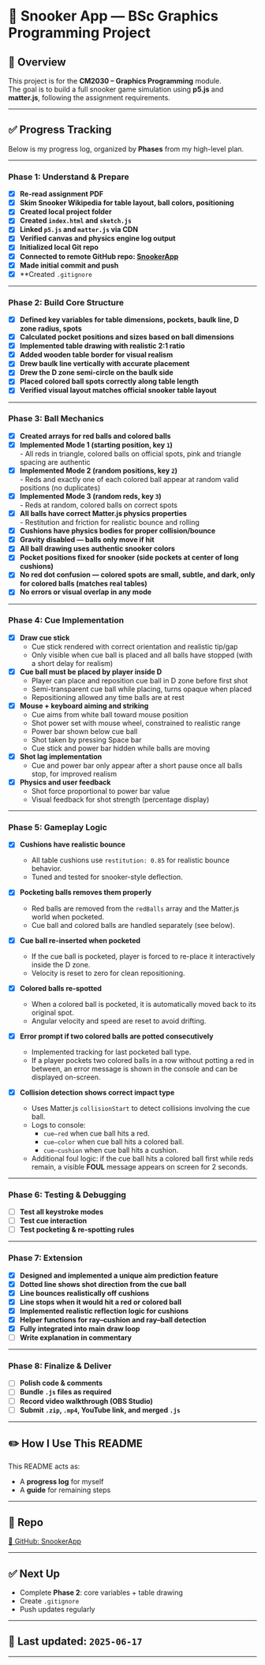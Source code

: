# 🎱 Snooker App — BSc Graphics Programming Project

## 📌 Overview

This project is for the **CM2030 – Graphics Programming** module.  
The goal is to build a full snooker game simulation using **p5.js** and **matter.js**, following the assignment requirements.

---

## ✅ **Progress Tracking**

Below is my progress log, organized by **Phases** from my high-level plan.

---

### **Phase 1: Understand & Prepare**

- [x] **Re-read assignment PDF**
- [x] **Skim Snooker Wikipedia for table layout, ball colors, positioning**
- [x] **Created local project folder**
- [x] **Created `index.html` and `sketch.js`**
- [x] **Linked `p5.js` and `matter.js` via CDN**
- [x] **Verified canvas and physics engine log output**
- [x] **Initialized local Git repo**
- [x] **Connected to remote GitHub repo: [SnookerApp](https://github.com/piotrjasinski86/SnookerApp)**
- [x] **Made initial commit and push**
- [x] **Created `.gitignore` 

---

### **Phase 2: Build Core Structure**

- [x] **Defined key variables for table dimensions, pockets, baulk line, D zone radius, spots**
- [x] **Calculated pocket positions and sizes based on ball dimensions**
- [x] **Implemented table drawing with realistic 2:1 ratio**
- [x] **Added wooden table border for visual realism**
- [x] **Drew baulk line vertically with accurate placement**
- [x] **Drew the D zone semi-circle on the baulk side**
- [x] **Placed colored ball spots correctly along table length**
- [x] **Verified visual layout matches official snooker table layout**

---

### **Phase 3: Ball Mechanics**

- [x] **Created arrays for red balls and colored balls**
- [x] **Implemented Mode 1 (starting position, key `1`)**  
      - All reds in triangle, colored balls on official spots, pink and triangle spacing are authentic
- [x] **Implemented Mode 2 (random positions, key `2`)**  
      - Reds and exactly one of each colored ball appear at random valid positions (no duplicates)
- [x] **Implemented Mode 3 (random reds, key `3`)**  
      - Reds at random, colored balls on correct spots
- [x] **All balls have correct Matter.js physics properties**  
      - Restitution and friction for realistic bounce and rolling
- [x] **Cushions have physics bodies for proper collision/bounce**
- [x] **Gravity disabled — balls only move if hit**
- [x] **All ball drawing uses authentic snooker colors**
- [x] **Pocket positions fixed for snooker (side pockets at center of long cushions)**
- [x] **No red dot confusion — colored spots are small, subtle, and dark, only for colored balls (matches real tables)**
- [x] **No errors or visual overlap in any mode**

---

### **Phase 4: Cue Implementation**

- [x] **Draw cue stick**
  - Cue stick rendered with correct orientation and realistic tip/gap
  - Only visible when cue ball is placed and all balls have stopped (with a short delay for realism)
- [x] **Cue ball must be placed by player inside D**
  - Player can place and reposition cue ball in D zone before first shot
  - Semi-transparent cue ball while placing, turns opaque when placed
  - Repositioning allowed any time balls are at rest
- [x] **Mouse + keyboard aiming and striking**
  - Cue aims from white ball toward mouse position
  - Shot power set with mouse wheel, constrained to realistic range
  - Power bar shown below cue ball
  - Shot taken by pressing Space bar
  - Cue stick and power bar hidden while balls are moving
- [x] **Shot lag implementation**
  - Cue and power bar only appear after a short pause once all balls stop, for improved realism
- [x] **Physics and user feedback**
  - Shot force proportional to power bar value
  - Visual feedback for shot strength (percentage display)


---

### **Phase 5: Gameplay Logic**

- [x] **Cushions have realistic bounce**
  - All table cushions use `restitution: 0.85` for realistic bounce behavior.
  - Tuned and tested for snooker-style deflection.

- [x] **Pocketing balls removes them properly**
  - Red balls are removed from the `redBalls` array and the Matter.js world when pocketed.
  - Cue ball and colored balls are handled separately (see below).

- [x] **Cue ball re-inserted when pocketed**
  - If the cue ball is pocketed, player is forced to re-place it interactively inside the D zone.
  - Velocity is reset to zero for clean repositioning.

- [x] **Colored balls re-spotted**
  - When a colored ball is pocketed, it is automatically moved back to its original spot.
  - Angular velocity and speed are reset to avoid drifting.

- [x] **Error prompt if two colored balls are potted consecutively**
  - Implemented tracking for last pocketed ball type.
  - If a player pockets two colored balls in a row without potting a red in between, an error message is shown in the console and can be displayed on-screen.

- [x] **Collision detection shows correct impact type**
  - Uses Matter.js `collisionStart` to detect collisions involving the cue ball.
  - Logs to console: 
    - `cue–red` when cue ball hits a red.
    - `cue–color` when cue ball hits a colored ball.
    - `cue–cushion` when cue ball hits a cushion.
  - Additional foul logic: if the cue ball hits a colored ball first while reds remain, a visible **FOUL** message appears on screen for 2 seconds.

---

### **Phase 6: Testing & Debugging**

- [ ] **Test all keystroke modes**
- [ ] **Test cue interaction**
- [ ] **Test pocketing & re-spotting rules**

---

### **Phase 7: Extension**

- [x] **Designed and implemented a unique aim prediction feature**
- [x] **Dotted line shows shot direction from the cue ball**
- [x] **Line bounces realistically off cushions**
- [x] **Line stops when it would hit a red or colored ball**
- [x] **Implemented realistic reflection logic for cushions**
- [x] **Helper functions for ray–cushion and ray–ball detection**
- [x] **Fully integrated into main draw loop**
- [ ] **Write explanation in commentary**
---

### **Phase 8: Finalize & Deliver**

- [ ] **Polish code & comments**
- [ ] **Bundle `.js` files as required**
- [ ] **Record video walkthrough (OBS Studio)**
- [ ] **Submit `.zip`, `.mp4`, YouTube link, and merged `.js`**

---

## ✏️ **How I Use This README**

This README acts as:
- A **progress log** for myself  
- A **guide** for remaining steps

---

## 📁 **Repo**

[🔗 GitHub: SnookerApp](https://github.com/piotrjasinski86/SnookerApp)

---

## ✅ **Next Up**

- Complete **Phase 2**: core variables + table drawing
- Create `.gitignore`
- Push updates regularly

---

## 📌 **Last updated:** `2025-06-17`

---

